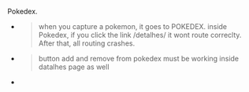 Pokedex.
- > when you capture a pokemon, it goes to POKEDEX. 
inside Pokedex, if you click the link /detalhes/ it wont route correclty. After that, all routing crashes.
- > button add and remove from pokedex must be working inside datalhes page as well
- 
